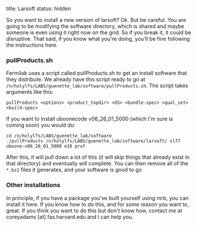 title: Larsoft
status: hidden

So you want to install a new version of larsoft?  Ok.  But be careful.  You are going to be modifying the software directory, which is shared and maybe someone is even using it right now on the grid.  So if you break it, it could be disruptive.  That said, if you know what you're doing, you'll be fine following the instructions here.

### pullProducts.sh

Fermilab uses a script called pullProducts.sh to get an install software that they distribute.  We already have this script ready to go at `/n/holylfs/LABS/guenette_lab/software/pullProducts.sh`.  The script takes arguments like this:
```shell
pullProducts <options> <product_topdir> <OS> <bundle-spec> <qual_set> <build-spec>
```

If you want to install uboonecode v06_26_01_5000 (which I'm sure is coming soon) you would do:
```shell
cd /n/holylfs/LABS/guenette_lab/software
./pullProducts /n/holylfs/LABS/guenette_lab/software/larsoft/ slf7 uboone-v06_26_01_5000 e10 prof
```

After this, it will pull down a lot of this (it will skip things that already exist in that directory) and eventually will complete.  You can then remove all of the `*.bz2` files it generates, and your software is good to go

### Other installations
In principle, if you have a package you've built yourself using mrb, you can install it here.  If you know how to do this, and for some reason you want to, great.  If you think you want to do this but don't know how, contact me at coreyadams [at] fas.harvard.edu and I can help you.